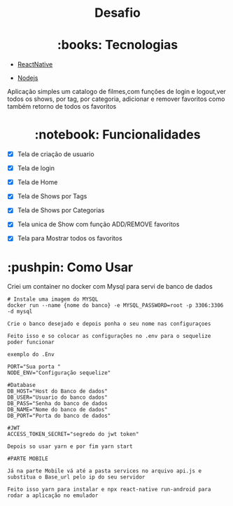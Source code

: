 <h1 align="center">Desafio</h1>


<h1 align="center"> 
	:books: Tecnologias 
</h1>

<ul>
    <li><a href="https://reactnative.dev/">ReactNative</a></li>
</ul>
<ul>
    <li><a href="https://nodejs.org/en/">Nodejs</a></li>
</ul>

<p>Aplicação simples um catalogo de filmes,com funções de login e logout,ver todos os shows, por tag, por categoria, adicionar e remover favoritos como também retorno de todos os favoritos</p>


<h1 align="center">:notebook: Funcionalidades</h1>

- [x] Tela de criação de usuario
- [x] Tela de login
- [x] Tela de Home  
- [x] Tela de Shows por Tags
- [x] Tela de Shows por Categorias
- [x] Tela unica de Show com função ADD/REMOVE favoritos
- [x] Tela para Mostrar todos os favoritos


<h1>:pushpin: Como Usar</h1>

<p>Criei um container no docker com Mysql para servi de banco de dados</p>

```
# Instale uma imagem do MYSQL
docker run --name {nome do banco} -e MYSQL_PASSWORD=root -p 3306:3306 -d mysql

Crie o banco desejado e depois ponha o seu nome nas configuraçoes 

Feito isso e so colocar as configurações no .env para o sequelize poder funcionar

exemplo do .Env

PORT="Sua porta "
NODE_ENV="Configuração sequelize"

#Database
DB_HOST="Host do Banco de dados"
DB_USER="Usuario do banco dados"
DB_PASS="Senha do banco de dados
DB_NAME="Nome do banco de dados"
DB_PORT="Porta do banco de dados"

#JWT
ACCESS_TOKEN_SECRET="segredo do jwt token"

Depois so usar yarn e por fim yarn start

#PARTE MOBILE

Já na parte Mobile vá até a pasta services no arquivo api.js e substitua o Base_url pelo ip do seu servidor 

Feito isso yarn para instalar e npx react-native run-android para rodar a aplicação no emulador 
```
